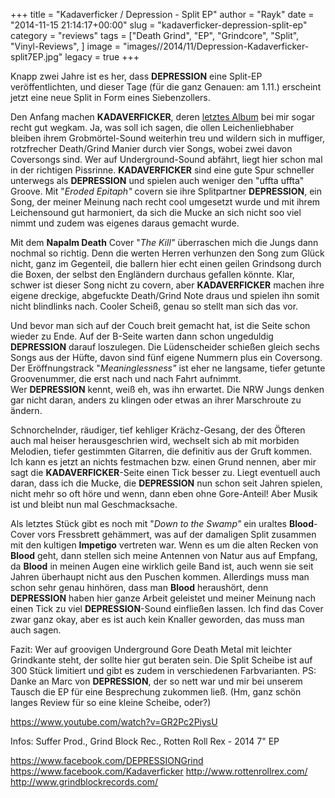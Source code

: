 +++
title = "Kadaverficker / Depression - Split EP"
author = "Rayk"
date = "2014-11-15 21:14:17+00:00"
slug = "kadaverficker-depression-split-ep"
category = "reviews"
tags = ["Death Grind", "EP", "Grindcore", "Split", "Vinyl-Reviews", ]
image = "images//2014/11/Depression-Kadaverficker-split7EP.jpg"
legacy = true
+++

Knapp zwei Jahre ist es her, dass **DEPRESSION** eine Split-EP veröffentlichten, und dieser Tage (für die ganz Genauen: am 1.11.) erscheint jetzt eine neue Split in Form eines Siebenzollers.

Den Anfang machen **KADAVERFICKER**, deren <a href="http://necroslaughter.de/2013/02/kadaverficker-exploitation-nekronation/" title="Kadaverficker – Exploitation Nekronation">letztes Album</a> bei mir sogar recht gut wegkam. Ja, was soll ich sagen, die ollen Leichenliebhaber bleiben ihrem Grobmörtel-Sound weiterhin treu und wildern sich in muffiger, rotzfrecher Death/Grind Manier durch vier Songs, wobei zwei davon Coversongs sind. Wer auf Underground-Sound abfährt, liegt hier schon mal in der richtigen Pissrinne. **KADAVERFICKER** sind eine gute Spur schneller unterwegs als **DEPRESSION** und spielen auch weniger den "uffta uffta" Groove. Mit "_Eroded Epitaph"_ covern sie ihre Splitpartner **DEPRESSION**, ein Song, der meiner Meinung nach recht cool umgesetzt wurde und mit ihrem Leichensound gut harmoniert, da sich die Mucke an sich nicht soo viel nimmt und zudem was eigenes daraus gemacht wurde.

Mit dem **Napalm Death** Cover "_The Kill"_ überraschen mich die Jungs dann nochmal so richtig. Denn die werten Herren verhunzen den Song zum Glück nicht, ganz im Gegenteil, die ballern hier echt einen geilen Grindsong durch die Boxen, der selbst den Engländern durchaus gefallen könnte. Klar, schwer ist dieser Song nicht zu covern, aber **KADAVERFICKER** machen ihre eigene dreckige, abgefuckte Death/Grind Note draus und spielen ihn somit nicht blindlinks nach. Cooler Scheiß, genau so stellt man sich das vor.

Und bevor man sich auf der Couch breit gemacht hat, ist die Seite schon wieder zu Ende. Auf der B-Seite warten dann schon ungeduldig **DEPRESSION** darauf loszulegen. Die Lüdenscheider schießen gleich sechs Songs aus der Hüfte, davon sind fünf eigene Nummern plus ein Coversong. Der Eröffnungstrack "_Meaninglessness"_ ist eher ne langsame, tiefer getunte Groovenummer, die erst nach und nach Fahrt aufnimmt. Wer **DEPRESSION** kennt, weiß eh, was ihn erwartet. Die NRW Jungs denken gar nicht daran, anders zu klingen oder etwas an ihrer Marschroute zu ändern.

Schnorchelnder, räudiger, tief kehliger Krächz-Gesang, der des Öfteren auch mal heiser herausgeschrien wird, wechselt sich ab mit morbiden Melodien, tiefer gestimmten Gitarren, die definitiv aus der Gruft kommen. Ich kann es jetzt an nichts festmachen bzw. einen Grund nennen, aber mir sagt die **KADAVERFICKER**-Seite einen Tick besser zu. Liegt eventuell auch daran, dass ich die Mucke, die **DEPRESSION** nun schon seit Jahren spielen, nicht mehr so oft höre und wenn, dann eben ohne Gore-Anteil! Aber Musik ist und bleibt nun mal Geschmacksache.

Als letztes Stück gibt es noch mit "_Down to the Swamp"_ ein uraltes **Blood**-Cover vors Fressbrett gehämmert, was auf der damaligen Split zusammen mit den kultigen **Impetigo** vertreten war. Wenn es um die alten Recken von **Blood** geht, dann stellen sich meine Antennen von Natur aus auf Empfang, da **Blood** in meinen Augen eine wirklich geile Band ist, auch wenn sie seit Jahren überhaupt nicht aus den Puschen kommen. Allerdings muss man schon sehr genau hinhören, dass man **Blood** heraushört, denn **DEPRESSION** haben hier ganze Arbeit geleistet und meiner Meinung nach einen Tick zu viel **DEPRESSION**-Sound einfließen lassen. Ich find das Cover zwar ganz okay, aber es ist auch kein Knaller geworden, das muss man auch sagen.

Fazit: Wer auf groovigen Underground Gore Death Metal mit leichter Grindkante steht, der sollte hier gut beraten sein. Die Split Scheibe ist auf 300 Stück limitiert und gibt es zudem in verschiedenen Farbvarianten. PS: Danke an Marc von **DEPRESSION**, der so nett war und mir bei unserem Tausch die EP für eine Besprechung zukommen ließ. (Hm, ganz schön langes Review für so eine kleine Scheibe, oder?)

https://www.youtube.com/watch?v=GR2Pc2PiysU

Infos:
Suffer Prod., Grind Block Rec., Rotten Roll Rex - 2014
7" EP

<a href="https://www.facebook.com/DEPRESSIONGrind">https://www.facebook.com/DEPRESSIONGrind</a>
<a href="https://www.facebook.com/Kadaverficker">https://www.facebook.com/Kadaverficker</a>
<a href="http://www.rottenrollrex.com/">http://www.rottenrollrex.com/</a>
<a href="http://www.grindblockrecords.com/">http://www.grindblockrecords.com/</a>

